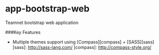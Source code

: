 # app-bootstrap-web

Teamnet bootstrap web application

###Key Features

* Multiple themes support using [Compass][compass] + [SASS][sass]
[sass]: http://sass-lang.com/
[compass]: http://compass-style.org/
